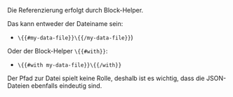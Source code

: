 Die Referenzierung erfolgt durch Block-Helper. 

Das kann entweder der Dateiname sein: 

* `\{{#my-data-file}}\{{/my-data-file}}`) 

Oder der Block-Helper `\{{#with}}`:

* `\{{#with my-data-file}}\{{/with}}`

Der Pfad zur Datei spielt keine Rolle, deshalb ist es wichtig, dass die JSON-Dateien ebenfalls eindeutig sind.
